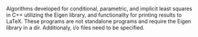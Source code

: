 Algorithms developed for conditional, parametric, and implicit least squares in C++ utilizing the Eigen library, and functionality for printing results to LaTeX.
These programs are not standalone programs and require the Eigen library in a dir. Additionaly, i/o files need to be specified.
